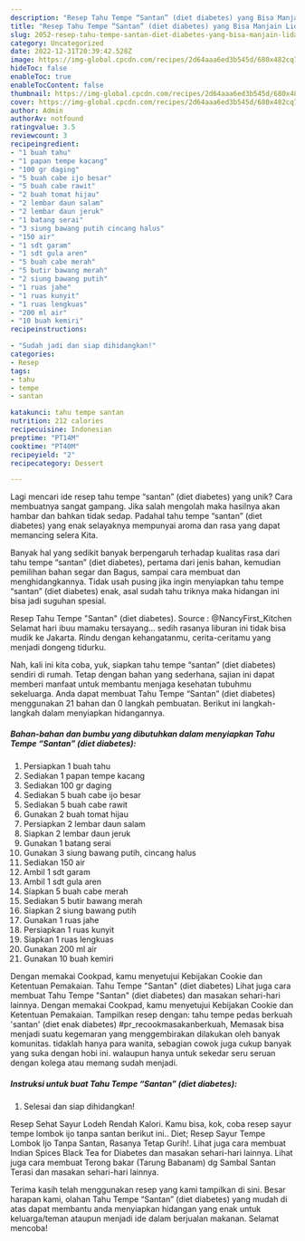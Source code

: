```yaml
---
description: "Resep Tahu Tempe “Santan” (diet diabetes) yang Bisa Manjain Lidah"
title: "Resep Tahu Tempe “Santan” (diet diabetes) yang Bisa Manjain Lidah"
slug: 2052-resep-tahu-tempe-santan-diet-diabetes-yang-bisa-manjain-lidah
category: Uncategorized
date: 2022-12-31T20:39:42.528Z
image: https://img-global.cpcdn.com/recipes/2d64aaa6ed3b545d/680x482cq70/tahu-tempe-santan-diet-diabetes-foto-resep-utama.jpg
hideToc: false
enableToc: true
enableTocContent: false
thumbnail: https://img-global.cpcdn.com/recipes/2d64aaa6ed3b545d/680x482cq70/tahu-tempe-santan-diet-diabetes-foto-resep-utama.jpg
cover: https://img-global.cpcdn.com/recipes/2d64aaa6ed3b545d/680x482cq70/tahu-tempe-santan-diet-diabetes-foto-resep-utama.jpg
author: Admin
authorAv: notfound
ratingvalue: 3.5
reviewcount: 3
recipeingredient:
- "1 buah tahu"
- "1 papan tempe kacang"
- "100 gr daging"
- "5 buah cabe ijo besar"
- "5 buah cabe rawit"
- "2 buah tomat hijau"
- "2 lembar daun salam"
- "2 lembar daun jeruk"
- "1 batang serai"
- "3 siung bawang putih cincang halus"
- "150 air"
- "1 sdt garam"
- "1 sdt gula aren"
- "5 buah cabe merah"
- "5 butir bawang merah"
- "2 siung bawang putih"
- "1 ruas jahe"
- "1 ruas kunyit"
- "1 ruas lengkuas"
- "200 ml air"
- "10 buah kemiri"
recipeinstructions:

- "Sudah jadi dan siap dihidangkan!"
categories:
- Resep
tags:
- tahu
- tempe
- santan

katakunci: tahu tempe santan 
nutrition: 212 calories
recipecuisine: Indonesian
preptime: "PT14M"
cooktime: "PT40M"
recipeyield: "2"
recipecategory: Dessert

---
```





Lagi mencari ide resep tahu tempe “santan” (diet diabetes) yang unik? Cara membuatnya sangat gampang. Jika salah mengolah maka hasilnya akan hambar dan bahkan tidak sedap. Padahal tahu tempe “santan” (diet diabetes) yang enak selayaknya mempunyai aroma dan rasa yang dapat memancing selera Kita.





Banyak hal yang sedikit banyak berpengaruh terhadap kualitas rasa dari tahu tempe “santan” (diet diabetes), pertama dari jenis bahan, kemudian pemilihan bahan segar dan Bagus, sampai cara membuat dan menghidangkannya. Tidak usah pusing jika ingin menyiapkan tahu tempe “santan” (diet diabetes) enak,      asal sudah tahu triknya maka hidangan ini bisa jadi suguhan spesial.














Resep Tahu Tempe &#34;Santan&#34; (diet diabetes). Source : @NancyFirst_Kitchen Selamat hari ibuu mamaku tersayang… sedih rasanya liburan ini tidak bisa mudik ke Jakarta. Rindu dengan kehangatanmu, cerita-ceritamu yang menjadi dongeng tidurku.






Nah, kali ini kita coba, yuk, siapkan tahu tempe “santan” (diet diabetes) sendiri di rumah. Tetap dengan bahan yang sederhana, sajian ini dapat memberi manfaat untuk membantu menjaga kesehatan tubuhmu sekeluarga. Anda dapat membuat Tahu Tempe “Santan” (diet diabetes) menggunakan 21 bahan dan 0 langkah pembuatan. Berikut ini langkah-langkah dalam menyiapkan hidangannya.

<!--inarticleads1-->

##### Bahan-bahan dan bumbu yang dibutuhkan dalam menyiapkan Tahu Tempe “Santan” (diet diabetes):

1. Persiapkan 1 buah tahu
1. Sediakan 1 papan tempe kacang
1. Sediakan 100 gr daging
1. Sediakan 5 buah cabe ijo besar
1. Sediakan 5 buah cabe rawit
1. Gunakan 2 buah tomat hijau
1. Persiapkan 2 lembar daun salam
1. Siapkan 2 lembar daun jeruk
1. Gunakan 1 batang serai
1. Gunakan 3 siung bawang putih, cincang halus
1. Sediakan 150 air
1. Ambil 1 sdt garam
1. Ambil 1 sdt gula aren
1. Siapkan 5 buah cabe merah
1. Sediakan 5 butir bawang merah
1. Siapkan 2 siung bawang putih
1. Gunakan 1 ruas jahe
1. Persiapkan 1 ruas kunyit
1. Siapkan 1 ruas lengkuas
1. Gunakan 200 ml air
1. Gunakan 10 buah kemiri


Dengan memakai Cookpad, kamu menyetujui Kebijakan Cookie dan Ketentuan Pemakaian. Tahu Tempe &#34;Santan&#34; (diet diabetes) Lihat juga cara membuat Tahu Tempe &#34;Santan&#34; (diet diabetes) dan masakan sehari-hari lainnya. Dengan memakai Cookpad, kamu menyetujui Kebijakan Cookie dan Ketentuan Pemakaian. Tampilkan resep dengan: tahu tempe pedas berkuah &#39;santan&#39; (diet enak diabetes) #pr_recookmasakanberkuah, Memasak bisa menjadi suatu kegemaran yang menggembirakan dilakukan oleh banyak komunitas. tidaklah hanya para wanita, sebagian cowok juga cukup banyak yang suka dengan hobi ini. walaupun hanya untuk sekedar seru seruan dengan kolega atau memang sudah menjadi. 

<!--inarticleads2-->

##### Instruksi untuk buat Tahu Tempe “Santan” (diet diabetes):


1. Selesai dan siap dihidangkan!

Resep Sehat Sayur Lodeh Rendah Kalori. Kamu bisa, kok, coba resep sayur tempe lombok ijo tanpa santan berikut ini.. Diet; Resep Sayur Tempe Lombok Ijo Tanpa Santan, Rasanya Tetap Gurih!. Lihat juga cara membuat Indian Spices Black Tea for Diabetes dan masakan sehari-hari lainnya. Lihat juga cara membuat Terong bakar (Tarung Babanam) dg Sambal Santan Terasi dan masakan sehari-hari lainnya. 

Terima kasih telah menggunakan resep yang kami tampilkan di sini. Besar harapan kami, olahan Tahu Tempe “Santan” (diet diabetes) yang mudah di atas dapat membantu anda menyiapkan hidangan yang enak untuk keluarga/teman ataupun menjadi ide dalam berjualan makanan. Selamat mencoba!
